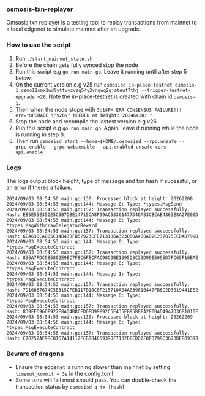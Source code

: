 ### osmosis-txn-replayer

Omsosis txn replayer is a testing tool to replay transactions from mainnet to a local edgenet to simulate mainnet after an upgrade.

### How to use the script

1. Run `./start_mainnet_state.sh`
2. Before the chain gets fully synced stop the node
3. Run this script e.g `go run main.go`. Leave it running until after step 5 below.
4. On the current version e.g v25 run `osmosisd in-place-testnet osmosis-1 osmo12smx2wdlyttvyzvzg54y2vnqwq2qjateuf7thj --trigger-testnet-upgrade v26`. Note the in-place-testnet is created with chain id `osmosis-1`.
5. Then when the node stope with `3:14PM ERR CONSENSUS FAILURE!!! err="UPGRADE \"v26\" NEEDED at height: 20246428: " `
6. Stop the node and recompile the lastest version e.g v26
7. Run this script e.g `go run main.go`. Again, leave it running while the node is running in step 8.
8. Then run  `osmosisd start --home=$HOME/.osmosisd --rpc.unsafe --grpc.enable --grpc-web.enable --api.enabled-unsafe-cors --api.enable`

### Logs 
The logs output block height, type of message and txn hash if sucessful, or an error if theres a failure.
```
2024/09/03 08:54:50 main.go:130: Processed block at height: 20262208
2024/09/03 08:54:53 main.go:144: Message 0: Type: *types.MsgSend
2024/09/03 08:54:53 main.go:157: Transaction replayed successfully. Hash: E85E55E35225C5B7DBE14715CA8F99AC53361477D46A33CBCAE4363E8A27E06D
2024/09/03 08:54:53 main.go:144: Message 0: Type: *types.MsgWithdrawDelegatorReward
2024/09/03 08:54:53 main.go:157: Transaction replayed successfully. Hash: 6EA638CA805C14B438FB52923CFE713186A323060A400AD2C237075ECDA0799D
2024/09/03 08:54:53 main.go:144: Message 0: Type: *types.MsgExecuteContract
2024/09/03 08:54:53 main.go:157: Transaction replayed successfully. Hash: 836A7FDC985802E9EC7F8C6FECFAC90C9BE1395D3C33D99E5095D7FC65F16BAE
2024/09/03 08:54:53 main.go:144: Message 0: Type: *types.MsgExecuteContract
2024/09/03 08:54:53 main.go:144: Message 1: Type: *types.MsgExecuteContract
2024/09/03 08:54:53 main.go:157: Transaction replayed successfully. Hash: 7D10867674C5E315CFEB117B18C6F215710AB4A83961B447FB6C2D3819441E82
2024/09/03 08:54:53 main.go:144: Message 0: Type: *types.MsgExecuteContract
2024/09/03 08:54:53 main.go:157: Transaction replayed successfully. Hash: 839FF6966F927E8AD4B8CFD0ED99892C5E435E895BBFA2F00AD4947D36B1010E
2024/09/03 08:54:53 main.go:130: Processed block at height: 20262209
2024/09/03 08:54:56 main.go:144: Message 0: Type: *types.MsgExecuteContract
2024/09/03 08:54:56 main.go:157: Transaction replayed successfully. Hash: C7B252AF9BC8167A14112FCB8B4659390F7132D8CDD2F0ED799C3673DE80939B
```

### Beware of dragons
- Ensure the edgenet is running slower than mainnet by setting `timeout_commit = 3s` in the config.toml
- Some txns will fail most should pass. You can double-check the transaction status by `osmosisd q tx [hash]`
